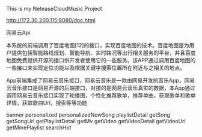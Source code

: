 This is my NeteaseCloudMusic Project

http://172.30.200.115:8080/doc.html

网易云Api

本系统的前端调用了百度地图[12]的接口，实现百度地图的技术。百度地图是为用户提供包括智能路线规划、智能导航、实时路况等出行相关服务的平台，并且百度地图免费提供开源的接口供开发者使用它的一些服务。该APP通过调用百度地图的一些接口来实现定位功能以及根据关键字搜索位置所在附近与之相关的地点。

App前端集成了网易云音乐接口，网易云音乐是一款由网易开发的音乐App，网易云音乐接口是网易开源的后端接口，对接的是网易云音乐真实的数据，本App通过调用网易云音乐接口实现了轮播图，个性化推荐歌单，推荐单曲，获取歌单和歌单详情，获取歌曲Url，搜索等等功能

banner
personalized
personalizedNewSong
playlistDetail
getSong
getSongUrl
getPlaylistDetail
getMv
getVideo
getVideoDetail
getVideoUrl
getMinePlaylist
searchHot